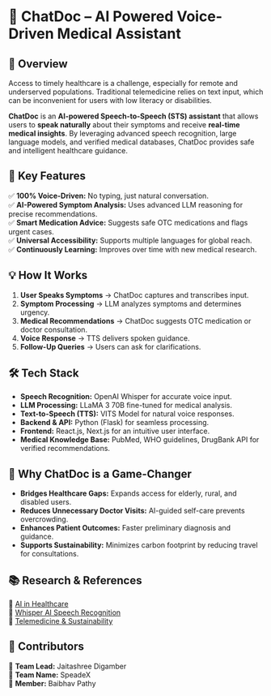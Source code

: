 # 🏥 ChatDoc – AI Powered Voice-Driven Medical Assistant  

## 📌 Overview  
Access to timely healthcare is a challenge, especially for remote and underserved populations. Traditional telemedicine relies on text input, which can be inconvenient for users with low literacy or disabilities.  

**ChatDoc** is an **AI-powered Speech-to-Speech (STS) assistant** that allows users to **speak naturally** about their symptoms and receive **real-time medical insights**. By leveraging advanced speech recognition, large language models, and verified medical databases, ChatDoc provides safe and intelligent healthcare guidance.  

## 🎯 Key Features  
✅ **100% Voice-Driven:** No typing, just natural conversation.  
✅ **AI-Powered Symptom Analysis:** Uses advanced LLM reasoning for precise recommendations.  
✅ **Smart Medication Advice:** Suggests safe OTC medications and flags urgent cases.  
✅ **Universal Accessibility:** Supports multiple languages for global reach.  
✅ **Continuously Learning:** Improves over time with new medical research.  

## 💡 How It Works  
1. **User Speaks Symptoms** → ChatDoc captures and transcribes input.  
2. **Symptom Processing** → LLM analyzes symptoms and determines urgency.  
3. **Medical Recommendations** → ChatDoc suggests OTC medication or doctor consultation.  
4. **Voice Response** → TTS delivers spoken guidance.  
5. **Follow-Up Queries** → Users can ask for clarifications.  

## 🛠️ Tech Stack  
- **Speech Recognition:** OpenAI Whisper for accurate voice input.  
- **LLM Processing:** LLaMA 3 70B fine-tuned for medical analysis.  
- **Text-to-Speech (TTS):** VITS Model for natural voice responses.  
- **Backend & API:** Python (Flask) for seamless processing.  
- **Frontend:** React.js, Next.js for an intuitive user interface.  
- **Medical Knowledge Base:** PubMed, WHO guidelines, DrugBank API for verified recommendations.  

## 🚀 Why ChatDoc is a Game-Changer  
- **Bridges Healthcare Gaps:** Expands access for elderly, rural, and disabled users.  
- **Reduces Unnecessary Doctor Visits:** AI-guided self-care prevents overcrowding.  
- **Enhances Patient Outcomes:** Faster preliminary diagnosis and guidance.  
- **Supports Sustainability:** Minimizes carbon footprint by reducing travel for consultations.  

## 📚 Research & References  
🔗 [AI in Healthcare](https://www.nature.com/articles/s41746-021-00427-4)  
🔗 [Whisper AI Speech Recognition](https://openai.com/research/whisper)  
🔗 [Telemedicine & Sustainability](https://www.mdpi.com/1660-4601/18/19/10280)  

## 🤝 Contributors  
👤 **Team Lead:** Jaitashree Digamber  
👥 **Team Name:** SpeadeX  
👤 **Member:** Baibhav Pathy  
